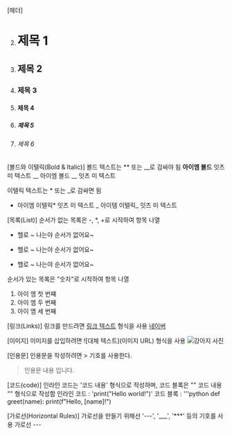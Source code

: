 [헤더]

2. # 제목 1
3. ## 제목 2
4. ### 제목 3
5. #### 제목 4
6. ##### 제목 5
7. ###### 제목 6

[볼드와 이텔릭(Bold & Italic)]
볼드 텍스트는 ** 또는 __로 감싸야 됨
**아이엠 볼드** 잇츠 미 텍스트
__ 아이엠 볼드 __ 잇츠 미 텍스트

이텔릭 텍스트는 * 또는 _로 감싸면 됨
* 아이엠 이텔릭* 잇츠 미 텍스트
_ 아이템 이텔릭_ 잇츠 미 텍스트 

[목록(List)]
순서가 없는 목록은 -, *, +로 시작하여 항목 나열
- 헬로 ~ 나는야 순서가 없어요~
* 헬로 ~ 나는야 순서가 없어요~
+ 헬로 ~ 나는야 순서가 없어요~

순서가 있는 목록은 "숫자"로 시작하여 항목 나열
1. 아이 엠 첫 번쨰
2. 아이 엠 두 번째
3. 아이 엠 세 번째

[링크(Links)]
링크를 만드려면 [링크 텍스트](URL) 형식을 사용
[네이버](https://www.naver.com)

[이미지]
이미지를 삽입하려면 ![대체 텍스트](이미지 URL) 형식을 사용
![강아지 사진](https://example.com/Dog.jpg)

[인용문]
인용문을 작성하려면 > 기호를 사용한다.
> 인용문 내용 입니다.

[코드(code)]
인라인 코드는 '코드 내용' 형식으로 작성하며, 코드 블록은 "" 코드 내용 "" 형식으로 작성함
인라인 코드 : 'print("Hello world!")'
코드 블록 : 
'''python
def greet(name):
    print(f"Hello, [name]!")

[가로선(Horizontal Rules)]
가로선을 만들기 위해선 '---', '___', '***' 등의 기호를 사용
가로선 ---
